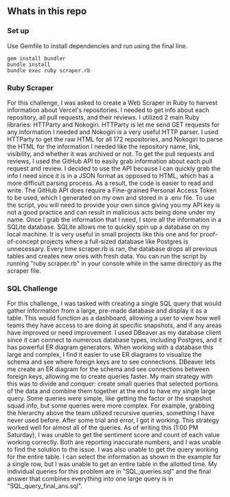 ## Whats in this repo
### Set up
Use Gemfile to install dependencies and run using the final line.
```
gem install bundler
bundle install
bundle exec ruby scraper.rb
```

### Ruby Scraper
For this challenge, I was asked to create a Web Scraper in Ruby to harvest information about Vercel's repositories. I needed to get info about each repository, all pull requests, and their reviews.
I utilized 2 main Ruby libraries: HTTParty and Nokogiri. HTTParty is let me send GET requests for any information I needed and Nokogiri is a very useful HTTP parser. I used HTTParty to get the raw HTML for all 172 repositories, and Nokogiri to parse the HTML for the information I needed like the repository name, link, visibility, and whether it was archived or not.
To get the pull requests and reviews, I used the GitHub API to easily grab information about each pull request and review. I decided to use the API because I can quickly grab the info I need since it is in a JSON format as opposed to HTML, which has a more difficult parsing process. As a result, the code is easier to read and write. The GitHub API does require a Fine-grained Personal Access Token to be used, which I generated on my own and stored in a .env file. To use the script, you will need to provide your own since giving you my API key is not a good practice and can result in malicious acts being done under my name.
Once I grab the information that I need, I store all the information in a SQLite database. SQLite allows me to quickly spin up a database on my local machine. It is very useful in small projects like this one and for proof-of-concept projects where a full-sized database like Postgres is unnecessary. Every time scraper.rb is ran, the database drops all previous tables and creates new ones with fresh data. You can run the script by running "ruby scraper.rb" in your console while in the same directory as the scraper file.

### SQL Challenge
For this challenge, I was tasked with creating a single SQL query that would gather information from a large, pre-made database and display it as a table. This would function as a dashboard, allowing a user to view how well teams they have access to are doing at specific snapshots, and if any areas have improved or need improvement.
I used DBeaver as my database client since it can connect to numerous database types, including Postgres, and it has powerful ER diagram generators. When working with a database this large and complex, I find it easier to use ER diagrams to visualize the schema and see where foreign keys are to see connections. DBeaver lets me create an ER diagram for the schema and see connections between foreign keys, allowing me to create queries faster. 
My main strategy with this was to divide and conquer: create small queries that selected portions of the data and combine them together at the end to have my single large query. Some queries were simple, like getting the factor or the snapshot squad info, but some queries were more complex. For example, grabbing the hierarchy above the team utilized recursive queries, something I have never used before. After some trial and error, I got it working.
This strategy worked well for almost all of the queries. As of writing this (1:00 PM Saturday), I was unable to get the sentiment score and count of each value working correctly. Both are reporting inaccurate numbers, and I was unable to find the solution to the issue. I was also unable to get the query working for the entire table. I can select the information as shown in the example for a single row, but I was unable to get an entire table in the allotted time.
My individual queries for this problem are in "SQL_queries.sql" and the final answer that combines everything into one large query is in "SQL_query_final_ans.sql".
